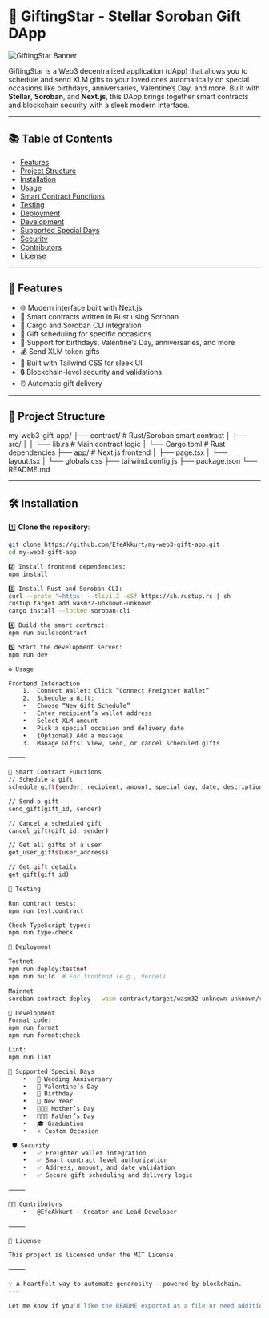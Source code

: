 # 🎁 GiftingStar - Stellar Soroban Gift DApp

![GiftingStar Banner](./giftingstar_banner.png)

GiftingStar is a Web3 decentralized application (dApp) that allows you to schedule and send XLM gifts to your loved ones automatically on special occasions like birthdays, anniversaries, Valentine’s Day, and more. Built with **Stellar**, **Soroban**, and **Next.js**, this DApp brings together smart contracts and blockchain security with a sleek modern interface.

---

## 📚 Table of Contents

- [Features](#-features)
- [Project Structure](#-project-structure)
- [Installation](#-installation)
- [Usage](#️-usage)
- [Smart Contract Functions](#-smart-contract-functions)
- [Testing](#-testing)
- [Deployment](#-deployment)
- [Development](#-development)
- [Supported Special Days](#-supported-special-days)
- [Security](#-security)
- [Contributors](#-contributors)
- [License](#-license)

---

## 🚀 Features

- 🌐 Modern interface built with Next.js
- 📜 Smart contracts written in Rust using Soroban
- 🔑 Cargo and Soroban CLI integration
- 🎯 Gift scheduling for specific occasions
- 📅 Support for birthdays, Valentine’s Day, anniversaries, and more
- 💰 Send XLM token gifts
- 🎨 Built with Tailwind CSS for sleek UI
- 🔒 Blockchain-level security and validations
- ⏰ Automatic gift delivery

---

## 📂 Project Structure
my-web3-gift-app/
├── contract/             # Rust/Soroban smart contract
│   ├── src/
│   │   └── lib.rs        # Main contract logic
│   └── Cargo.toml        # Rust dependencies
├── app/                  # Next.js frontend
│   ├── page.tsx
│   ├── layout.tsx
│   └── globals.css
├── tailwind.config.js
├── package.json
└── README.md

---

## 🛠️ Installation

1️⃣ **Clone the repository**:
```bash
git clone https://github.com/EfeAkkurt/my-web3-gift-app.git
cd my-web3-gift-app

2️⃣ Install frontend dependencies:
npm install

3️⃣ Install Rust and Soroban CLI:
curl --proto '=https' --tlsv1.2 -sSf https://sh.rustup.rs | sh
rustup target add wasm32-unknown-unknown
cargo install --locked soroban-cli

4️⃣ Build the smart contract:
npm run build:contract

5️⃣ Start the development server:
npm run dev

⚙️ Usage

Frontend Interaction
	1.	Connect Wallet: Click “Connect Freighter Wallet”
	2.	Schedule a Gift:
	•	Choose “New Gift Schedule”
	•	Enter recipient’s wallet address
	•	Select XLM amount
	•	Pick a special occasion and delivery date
	•	(Optional) Add a message
	3.	Manage Gifts: View, send, or cancel scheduled gifts

⸻

📜 Smart Contract Functions
// Schedule a gift
schedule_gift(sender, recipient, amount, special_day, date, description)

// Send a gift
send_gift(gift_id, sender)

// Cancel a scheduled gift
cancel_gift(gift_id, sender)

// Get all gifts of a user
get_user_gifts(user_address)

// Get gift details
get_gift(gift_id)

🧪 Testing

Run contract tests:
npm run test:contract

Check TypeScript types:
npm run type-check

🚀 Deployment

Testnet
npm run deploy:testnet
npm run build  # For frontend (e.g., Vercel)

Mainnet
soroban contract deploy --wasm contract/target/wasm32-unknown-unknown/release/gifting_contract.wasm --source-account default --network mainnet

🔧 Development
Format code:
npm run format
npm run format:check

Lint:
npm run lint

📱 Supported Special Days
	•	💒 Wedding Anniversary
	•	💝 Valentine’s Day
	•	🎂 Birthday
	•	🎊 New Year
	•	👩‍👧‍👦 Mother’s Day
	•	👨‍👧‍👦 Father’s Day
	•	🎓 Graduation
	•	⭐ Custom Occasion

 🛡️ Security
	•	✅ Freighter wallet integration
	•	✅ Smart contract level authorization
	•	✅ Address, amount, and date validation
	•	✅ Secure gift scheduling and delivery logic

⸻

👨‍💻 Contributors
	•	@EfeAkkurt – Creator and Lead Developer

⸻

📄 License

This project is licensed under the MIT License.

⸻

💡 A heartfelt way to automate generosity — powered by blockchain.
---

Let me know if you'd like the README exported as a file or need additional assets like icons or documentation pages. |oai:code-citation|
